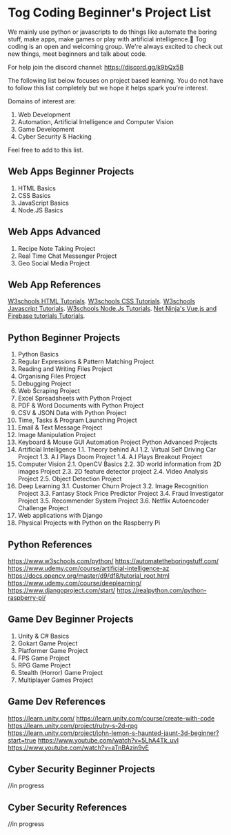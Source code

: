 # Tog Coding Beginner's Project List

We mainly use python or javascripts to do things like automate the boring stuff, make apps, make games or play with artificial intelligence.🤖 
Tog coding is an open and welcoming group. We're always excited to check out new things, meet beginners and talk about code. 

For help join the discord channel: https://discord.gg/k9bQx5B

The following list below focuses on project based learning. You do not have to follow this list completely but we hope it helps spark you're interest. 

Domains of interest are:
1.	Web Development
2.	Automation, Artificial Intelligence and Computer Vision
3.	Game Development
4.	Cyber Security & Hacking

Feel free to add to this list.

## Web Apps Beginner Projects
1.	HTML Basics
2.	CSS Basics
3.	JavaScript Basics
4.	Node.JS Basics

## Web Apps Advanced
1.	Recipe Note Taking Project
2.	Real Time Chat Messenger Project
3.	Geo Social Media Project

## Web App References
[W3schools HTML Tutorials](https://www.w3schools.com/html/).
[W3schools CSS Tutorials](https://www.w3schools.com/css/).
[W3schools Javascript Tutorials](https://www.w3schools.com/js/).
[W3schools Node.Js Tutorials](https://www.w3schools.com/nodejs/).
[Net Ninja's Vue.js and Firebase tutorials Tutorials](https://www.udemy.com/course/build-web-apps-with-vuejs-firebase/).


## Python Beginner Projects
1.	Python Basics
2.	Regular Expressions & Pattern Matching Project
3.	Reading and Writing Files Project
4.	Organising Files Project
5.	Debugging Project
6.	Web Scraping Project
7.	Excel Spreadsheets with Python Project
8.	PDF & Word Documents with Python Project
9.	CSV & JSON Data with Python Project
10.	Time, Tasks & Program Launching Project
11.	Email & Text Message Project
12.	Image Manipulation Project
13.	Keyboard & Mouse GUI Automation Project
Python Advanced Projects
1.	Artificial Intelligence
1.1.	Theory behind A.I
1.2.	Virtual Self Driving Car Project
1.3.	A.I Plays Doom Project
1.4.	A.I Plays Breakout Project
2.	Computer Vision
2.1.	OpenCV Basics
2.2.	3D world information from 2D images Project
2.3.	2D feature detector project
2.4.	Video Analysis Project
2.5.	Object Detection Project
3.	Deep Learning
3.1.	Customer Churn Project
3.2.	Image Recognition Project
3.3.	Fantasy Stock Price Predictor Project
3.4.	Fraud Investigator Project
3.5.	Recommender System Project
3.6.	Netflix Autoencoder Challenge Project
4.	Web applications with Django
5.	Physical Projects with Python on the Raspberry Pi

## Python References
https://www.w3schools.com/python/
https://automatetheboringstuff.com/
https://www.udemy.com/course/artificial-intelligence-az
https://docs.opencv.org/master/d9/df8/tutorial_root.html
https://www.udemy.com/course/deeplearning/
https://www.djangoproject.com/start/
https://realpython.com/python-raspberry-pi/


## Game Dev Beginner Projects
1.	Unity & C# Basics
2.	Gokart Game Project
3.	Platformer Game Project
4.	FPS Game Project
5.	RPG Game Project
6.	Stealth (Horror) Game Project
7.	Multiplayer Games Project

## Game Dev References
https://learn.unity.com/
https://learn.unity.com/course/create-with-code
https://learn.unity.com/project/ruby-s-2d-rpg
https://learn.unity.com/project/john-lemon-s-haunted-jaunt-3d-beginner?start=true
https://www.youtube.com/watch?v=5LhA4Tk_uvI
https://www.youtube.com/watch?v=aTnBAzin9vE



## Cyber Security Beginner Projects
//in progress

## Cyber Security References
//in progress
